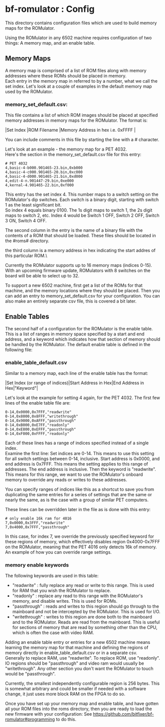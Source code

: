 # bf-romulator : Config

This directory contains configuration files which are used to build memory maps for the ROMulator.

Using the ROMulator in any 6502 machine requires configuration of two things: A memory map, and an enable table.

## Memory Maps

A memory map is comprised of a list of ROM files along with memory addresses where these ROMs should be placed in memory.\
Each entry in the memory map in referred to by a number, what we call the set index. Let's look at a couple of examples in the default memory map used by the ROMulator.

### memory_set_default.csv:

This file contains a list of which ROM images should be placed at specified memory addresses in memory maps for the ROMulator.
The format is:

|Set Index	|ROM Filename	|Memory Address in hex i.e. 0xFFFF	|

You can include comments in this file by starting the line with a # character.

Let's look at an example - the memory map for a PET 4032.\
Here's the section in the memory_set_default.csv file for this entry:

```
# PET 4032
4,basic-4-b000.901465-23.bin,0xb000
4,basic-4-c000.901465-20.bin,0xc000
4,basic-4-d000.901465-21.bin,0xd000
4,edit-4-n.901447-29.bin,0xe000
4,kernal-4.901465-22.bin,0xf000
```

This entry has the set index 4. This number maps to a switch setting on the ROMulator's dip switches. Each switch is a binary digit, starting with switch 1 as the least significant bit.\
So index 4 equals binary 0100. The 1s digit maps to switch 1, the 2s digit maps to switch 2, etc. Index 4 would be Switch 1 OFF, Switch 2 OFF, Switch 3 ON, Switch 4 OFF.

The second column in the entry is the name of a binary file with the contents of a ROM that should be loaded. These files should be located in the #roms# directory.

the third column is a memory address in hex indicating the start addres of this particular ROM.\

Currently the ROMulator supports up to 16 memory maps (indices 0-15). With an upcoming firmware update, ROMulators with 8 switches on the board will be able to select up to 32. 

To support a new 6502 machine, first get a list of the ROMs for that machine, and the memory locations where they should be placed. Then you can add an entry to memory_set_default.csv for your configuration. You can also make an entirely separate csv file, this is covered a bit later.

## Enable Tables

The second half of a configuration for the ROMulator is the enable table. This is a list of ranges in memory space specified by a start and end address, and a keyword which indicates how that section of memory should be handled by the ROMulator. 
The default enable table is defined in the following file:

### enable_table_default.csv

Similar to a memory map, each line of the enable table has the format:

|Set Index (or range of indices)|Start Address in Hex|End Address in Hex|"Keyword"|

Let's look at the example for setting 4 again, for the PET 4032.
The first few lines of the enable table file are:
```
0-14,0x0000,0x7FFF,"readwrite"
0-14,0x8000,0x8FFF,"writethrough"
0-14,0x9000,0xAFFF,"passthrough"
0-14,0xB000,0xE7FF,"readonly"
0-14,0xE800,0xEFFF,"passthrough"
0-14,0xF000,0xFFFF,"readonly"
```

Each of these lines has a range of indices specified instead of a single index.\
Examine the first line:
Set indices are 0-14. This means to use this setting for all switch settings between 0-14, inclusive.
Start address is 0x0000, and end address is 0x7FFF. This means the setting applies to this range of addresses. The end address is inclusive.
Then the keyword is "readwrite". This means for this range, we want to use the ROMulator's onboard memory to override any reads or writes to these addresses.

You can specify ranges of indices like this as a shortcut to save you from duplicating the same entries for a series of settings that are the same or nearly the same, as is the case with a group of similar PET computers. 

These lines can be overridden later in the file as is done with this entry:
```
# only enable 16k ram for 4016
7,0x0000,0x3FFF,"readwrite"
7,0x4000,0x7FFF,"passthrough"
```

In this case, for index 7, we override the previously specified keyword for these regions of memory, which effectively disables region 0x4000-0x7FFF on the ROMulator, meaning that the PET 4016 only detects 16k of memory. An example of how you can override range settings.

### memory enable keywords

The following keywords are used in this table:
* "readwrite" : fully replace any read or write to this range. This is used for RAM that you wish the ROMulator to replace.
* "readonly" : replace any read to this range with the ROMulator's memory, and disable writes. This is used for ROMs.
* "passthrough" : reads and writes to this region should go through to the mainboard and not be intercepted by the ROMulator. This is used for I/O.
* "writethrough" : writes to this region are done both to the mainboard and to the ROMulator. Reads are read from the mainboard. This is useful for sections of memory that are read by something other than the CPU, which is often the case with video RAM.

Adding an enable table entry or entries for a new 6502 machine means learning the memory map for that machine and defining the regions of memory directly in enable_table_default.csv or in a separate csv.\
Generally to replace RAM, use "readwrite". To replace ROM, use "readonly". IO regions should be "passthrough" and video ram would usually be "writethrough". Any other section you don't want the ROMulator to touch would be "passthrough".

Currently, the smallest independently configurable region is 256 bytes. This is somewhat arbitrary and could be smaller if needed with a software change, it just uses more block RAM on the FPGA to do so.

Once you have set up your memory map and enable table, and have gotten all your ROM files into the roms directory, then you are ready to load the new firmware with your configuration: See https://github.com/bitfixer/bf-romulator#programming to do this.
